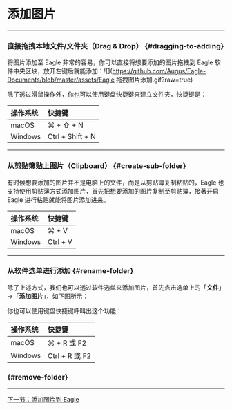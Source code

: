 # 添加图片

---

### 直接拖拽本地文件/文件夹（Drag & Drop） {#dragging-to-adding}

将图片添加至 Eagle 非常的容易，你可以直接将想要添加的图片拖拽到 Eagle 软件中央区块，放开左键后就能添加：![](https://github.com/Augus/Eagle-Documents/blob/master/assets/Eagle 拖拽图片添加.gif?raw=true)

除了透过滑鼠操作外，你也可以使用键盘快捷键来建立文件夹，快捷键是：

| 操作系统 | 快捷键 |
| :--- | :--- |
| macOS | ⌘ + ⇧ + N |
| Windows | Ctrl + Shift + N |

---

### 从剪贴簿贴上图片（Clipboard） {#create-sub-folder}

有时候想要添加的图片并不是电脑上的文件，而是从剪贴簿复制粘贴的，Eagle 也支持使用剪贴簿方式添加图片，首先把想要添加的图片复制至剪贴簿，接著开启 Eagle 进行粘贴就能将图片添加进来。

| 操作系统 | 快捷键 |
| :--- | :--- |
| macOS | ⌘ + V |
| Windows | Ctrl + V |

---

### 从软件选单进行添加 {#rename-folder}

除了上述方式，我们也可以透过软件选单来添加图片，首先点击选单上的「**文件**」→「**添加图片**」，如下图所示：





你也可以使用键盘快捷键呼叫出这个功能：

| 操作系统 | 快捷键 |
| :--- | :--- |
| macOS | ⌘ + R 或 F2 |
| Windows | Ctrl + R 或 F2 |

###  {#remove-folder}

---

[下一节：添加图片到 Eagle](/add-images.md)

